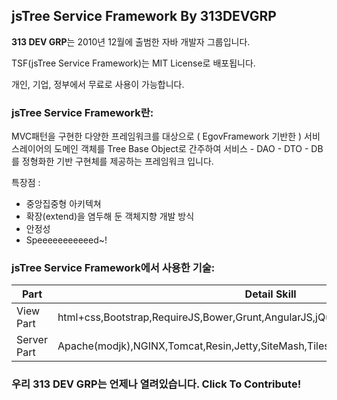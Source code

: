 ## jsTree Service Framework By 313DEVGRP ##

**313 DEV GRP**는 2010년 12월에 출범한 자바 개발자 그룹입니다.

TSF(jsTree Service Framework)는 MIT License로 배포됩니다.

개인, 기업, 정부에서 무료로 사용이 가능합니다.


### jsTree Service Framework란: ###

MVC패턴을 구현한 다양한 프레임워크를 대상으로 ( EgovFramework 기반한 ) 서비스레이어의 도메인 객체를 Tree Base Object로 간주하여 서비스 - DAO - DTO - DB를 정형화한 기반 구현체를 제공하는 프레임워크 입니다.

특장점 :

- 중앙집중형 아키텍쳐
- 확장(extend)을 염두해 둔 객체지향 개발 방식
- 안정성
- Speeeeeeeeeeed~!

### jsTree Service Framework에서 사용한 기술: ###

Part		  | Detail Skill
------------- | -------------
View Part 	  | html+css,Bootstrap,RequireJS,Bower,Grunt,AngularJS,jQuery,Qunit,Flex,Json,xml,BlazeDS 
Server Part	  | Apache(modjk),NGINX,Tomcat,Resin,Jetty,SiteMash,Tiles,FreeMarker,Velocity 

### 우리 313 DEV GRP는 언제나 열려있습니다. Click To Contribute! ###

